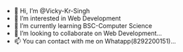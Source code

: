 - 👋 Hi, I’m @Vicky-Kr-Singh
- 👀 I’m interested in Web Development
- 🌱 I’m currently learning BSC-Computer Science
- 💞️ I’m looking to collaborate on Web Development...
- 📫 You can contact with me on Whatapp(8292200151)...
<!---
Vicky-Kr-Singh/Vicky-Kr-Singh is a ✨ special ✨ repository because its `README.md` (this file) appears on your GitHub profile.
You can click the Preview link to take a look at your changes.
--->
